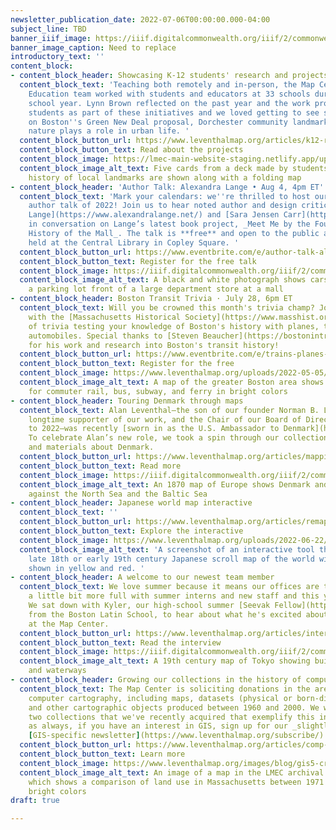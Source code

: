 ```yaml
---
newsletter_publication_date: 2022-07-06T00:00:00.000-04:00
subject_line: TBD
banner_iiif_image: https://iiif.digitalcommonwealth.org/iiif/2/commonwealth:3x817772t/29,218,2335,743/full/0/default.jpg
banner_image_caption: Need to replace
introductory_text: ''
content_block:
- content_block_header: Showcasing K-12 students' research and projects
  content_block_text: 'Teaching both remotely and in-person, the Map Center''s K-12
    Education team worked with students and educators at 33 schools during the 2021-22
    school year. Lynn Brown reflected on the past year and the work produced by local
    students as part of these initiatives and we loved getting to see student perspectives
    on Boston''s Green New Deal proposal, Dorchester community landmarks, and how
    nature plays a role in urban life. '
  content_block_button_url: https://www.leventhalmap.org/articles/k12-round-up/
  content_block_button_text: Read about the projects
  content_block_image: https://lmec-main-website-staging.netlify.app/uploads/2022-06-30/tour-your-boston-matthew-dickey.jpeg
  content_block_image_alt_text: Five cards from a deck made by students about the
    history of local landmarks are shown along with a folding map
- content_block_header: 'Author Talk: Alexandra Lange • Aug 4, 4pm ET'
  content_block_text: 'Mark your calendars: we''re thrilled to host our first in-person
    author talk of 2022! Join us to hear noted author and design critic [Alexandra
    Lange](https://www.alexandralange.net/) and [Sara Jensen Carr](https://camd.northeastern.edu/faculty/sara-jensen-carr/)
    in conversation on Lange’s latest book project, _Meet Me by the Fountain: An Inside
    History of the Mall_. The talk is **free** and open to the public and will be
    held at the Central Library in Copley Square. '
  content_block_button_url: https://www.eventbrite.com/e/author-talk-alexandra-lange-on-meet-me-by-the-fountain-tickets-373389186107?aff=July7Newsletter
  content_block_button_text: Register for the free talk
  content_block_image: https://iiif.digitalcommonwealth.org/iiif/2/commonwealth:0g354t14z/full/,1200/0/default.jpg
  content_block_image_alt_text: A black and white photograph shows cars parked in
    a parking lot front of a large department store at a mall
- content_block_header: Boston Transit Trivia · July 28, 6pm ET
  content_block_text: Will you be crowned this month's trivia champ? Join us, along
    with the [Massachusetts Historical Society](https://www.masshist.org/), for night
    of trivia testing your knowledge of Boston's history with planes, trains, and
    automobiles. Special thanks to [Steven Beaucher](https://bostonintransit.com/)
    for his work and research into Boston's transit history!
  content_block_button_url: https://www.eventbrite.com/e/trains-planes-and-automobiles-boston-transit-trivia-tickets-334668411227?aff=July7Newsletter
  content_block_button_text: Register for the free
  content_block_image: https://www.leventhalmap.org/uploads/2022-05-05/transit.jpeg
  content_block_image_alt_text: A map of the greater Boston area shows transit routes
    for commuter rail, bus, subway, and ferry in bright colors
- content_block_header: Touring Denmark through maps
  content_block_text: Alan Leventhal—the son of our founder Norman B. Leventhal, a
    longtime supporter of our work, and the Chair of our Board of Directors from 2020
    to 2022—was recently [sworn in as the U.S. Ambassador to Denmark](https://www.majorityleader.gov/content/hoyer-statement-senate-confirmation-alan-leventhal-ambassador-denmark).
    To celebrate Alan’s new role, we took a spin through our collections to find maps
    and materials about Denmark.
  content_block_button_url: https://www.leventhalmap.org/articles/mapping-denmark/
  content_block_button_text: Read more
  content_block_image: https://iiif.digitalcommonwealth.org/iiif/2/commonwealth:x059cb25h/512,424,6080,2811/,1200/0/default.jpg
  content_block_image_alt_text: An 1870 map of Europe shows Denmark and Sweden set
    against the North Sea and the Baltic Sea
- content_block_header: Japanese world map interactive
  content_block_text: ''
  content_block_button_url: https://www.leventhalmap.org/articles/remapping-the-world-in-japan/
  content_block_button_text: Explore the interactive
  content_block_image: https://www.leventhalmap.org/uploads/2022-06-22/japan_map_chat_screenshot.png
  content_block_image_alt_text: 'A screenshot of an interactive tool that shows a
    late 18th or early 19th century Japanese scroll map of the world with countries
    shown in yellow and red. '
- content_block_header: A welcome to our newest team member
  content_block_text: We love summer because it means our offices are typically just
    a little bit more full with summer interns and new staff and this year is no exception!
    We sat down with Kyler, our high-school summer [Seevak Fellow](http://www.learntoquestion.org/class/fellowship/)
    from the Boston Latin School, to hear about what he's excited about for his time
    at the Map Center.
  content_block_button_url: https://www.leventhalmap.org/articles/interview-with-kyler/
  content_block_button_text: Read the interview
  content_block_image: https://iiif.digitalcommonwealth.org/iiif/2/commonwealth:ht250b888/2091,3151,6519,3974/full/0/default.jpg
  content_block_image_alt_text: A 19th century map of Tokyo showing buildings, roads,
    and waterways
- content_block_header: Growing our collections in the history of computer cartography
  content_block_text: The Map Center is soliciting donations in the area of early
    computer cartography, including maps, datasets (physical or born-digital), papers,
    and other cartographic objects produced between 1960 and 2000. We wrote about
    two collections that we've recently acquired that exemplify this interest. (And
    as always, if you have an interest in GIS, sign up for our _slightly_ nerdier,
    [GIS-specific newsletter](https://www.leventhalmap.org/subscribe/)!)
  content_block_button_url: https://www.leventhalmap.org/articles/comp-cart-collections/
  content_block_button_text: Learn more
  content_block_image: https://www.leventhalmap.org/images/blog/gis5-crop.png
  content_block_image_alt_text: An image of a map in the LMEC archival collection
    which shows a comparison of land use in Massachusetts between 1971 and 1985 using
    bright colors
draft: true

---
```

